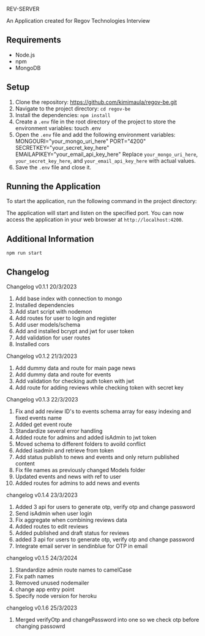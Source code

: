 REV-SERVER

An Application created for Regov Technologies Interview

## Requirements

- Node.js
- npm
- MongoDB

## Setup

1. Clone the repository:
   https://github.com/kimimaula/regov-be.git
2. Navigate to the project directory:
   `cd regov-be`
3. Install the dependencies:
   `npm install`
4. Create a `.env` file in the root directory of the project to store the environment variables:
   touch .env
5. Open the `.env` file and add the following environment variables:
   MONGOURI="your_mongo_uri_here"
   PORT="4200"
   SECRETKEY="your_secret_key_here"
   EMAILAPIKEY="your_email_api_key_here"
   Replace `your_mongo_uri_here`, `your_secret_key_here`, and `your_email_api_key_here` with actual values.
6. Save the `.env` file and close it.

## Running the Application

To start the application, run the following command in the project directory:

The application will start and listen on the specified port. You can now access the application in your web browser at `http://localhost:4200`.

## Additional Information

`npm run start`

## Changelog

Changelog v0.1.1 20/3/2023

1. Add base index with connection to mongo
2. Installed dependencies
3. Add start script with nodemon
4. Add routes for user to login and register
5. Add user models/schema
6. Add and installed bcrypt and jwt for user token
7. Add validation for user routes
8. Installed cors

Changelog v0.1.2 21/3/2023

1. Add dummy data and route for main page news
2. Add dummy data and route for events
3. Add validation for checking auth token with jwt
4. Add route for adding reviews while checking token with secret key

Changelog v0.1.3 22/3/2023

1. Fix and add review ID's to events schema array for easy indexing and fixed events name
2. Added get event route
3. Standardize several error handling
4. Added route for admins and added isAdmin to jwt token
5. Moved schema to different folders to avoild conflict
6. Added isadmin and retrieve from token
7. Add status publish to news and events and only return published content
8. Fix file names as previously changed Models folder
9. Updated events and news with ref to user
10. Added routes for admins to add news and events

changelog v0.1.4 23/3/2023

1. Added 3 api for users to generate otp, verify otp and change password
2. Send isAdmin when user login
3. Fix aggregate when combining reviews data
4. Added routes to edit reviews
5. Added published and draft status for reviews
6. added 3 api for users to generate otp, verify otp and change password
7. Integrate email server in sendinblue for OTP in email

changelog v0.1.5 24/3/2024

1. Standardize admin route names to camelCase
2. Fix path names
3. Removed unused nodemailer
4. change app entry point
5. Specify node version for heroku

changelog v0.1.6 25/3/2023

1. Merged verifyOtp and changePassword into one so we check otp before changing passowrd
